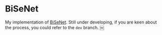 # BiSeNet
My implementation of [BiSeNet](https://arxiv.org/abs/1808.00897). Still under developing, if you are keen about the process, you could refer to the `dev` branch.
￼
